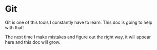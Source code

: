 # Git

Git is one of this tools I constantly have to learn. This doc is going to help with that!

The next time I make mistakes and figure out the right way, it will appear here and this
doc will grow.